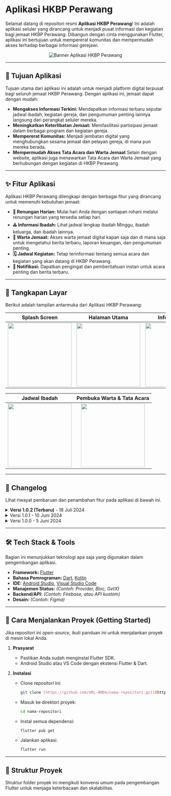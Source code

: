 # **Aplikasi HKBP Perawang**

Selamat datang di repositori resmi **Aplikasi HKBP Perawang**! Ini adalah aplikasi seluler yang dirancang untuk menjadi pusat informasi dan kegiatan bagi jemaat HKBP Perawang. Dibangun dengan cinta menggunakan Flutter, aplikasi ini bertujuan untuk mempererat komunitas dan mempermudah akses terhadap berbagai informasi gerejawi.

<p align="center">
  <img src="https://play-lh.googleusercontent.com/fd2MqxwGVxqJO_QXgXCwg-o8R-e2l9jmkDLHNS_TEYrpFbG2q1W1AfjLdDPaoo0Un2w=w480-h960-rw" alt="Banner Aplikasi HKBP Perawang">
</p>

---

## 🎯 **Tujuan Aplikasi**

Tujuan utama dari aplikasi ini adalah untuk menjadi platform digital terpusat bagi seluruh jemaat HKBP Perawang. Dengan aplikasi ini, jemaat dapat dengan mudah:

* **Mengakses Informasi Terkini:** Mendapatkan informasi terbaru seputar jadwal ibadah, kegiatan gereja, dan pengumuman penting lainnya langsung dari perangkat seluler mereka.
* **Meningkatkan Keterlibatan Jemaat:** Memfasilitasi partisipasi jemaat dalam berbagai program dan kegiatan gereja.
* **Mempererat Komunitas:** Menjadi jembatan digital yang menghubungkan sesama jemaat dan pelayan gereja, di mana pun mereka berada.
* **Mempermudah Akses Tata Acara dan Warta Jemaat** Selain dengan website, aplikasi juga menawarkan Tata Acara dan Warta Jemaat yang berhubungan dengan kegiatan di HKBP Perawang

---

## ✨ **Fitur Aplikasi**

Aplikasi HKBP Perawang dilengkapi dengan berbagai fitur yang dirancang untuk memenuhi kebutuhan jemaat:

* **📖 Renungan Harian:** Mulai hari Anda dengan santapan rohani melalui renungan harian yang tersedia setiap hari.
* **⛪ Informasi Ibadah:** Lihat jadwal lengkap ibadah Minggu, ibadah keluarga, dan ibadah lainnya.
* **📰 Warta Jemaat:** Akses warta jemaat digital kapan saja dan di mana saja untuk mengetahui berita terbaru, laporan keuangan, dan pengumuman penting.
* **🗓️ Jadwal Kegiatan:** Tetap terinformasi tentang semua acara dan kegiatan yang akan datang di HKBP Perawang.
* **🔔 Notifikasi:** Dapatkan pengingat dan pemberitahuan instan untuk acara penting dan berita terbaru.

---

## 📸 **Tangkapan Layar**

Berikut adalah tampilan antarmuka dari Aplikasi HKBP Perawang:

| Splash Screen | Halaman Utama | Informasi Huria |
| :---: | :---: | :---: |
| <img src="https://play-lh.googleusercontent.com/u_pd2XAaSYwQ-yAXIuGLGYd4g1pZ8YFk38yb_grt7B--l3Z7h-IkG1mkvy0TR05simCN1o8ZJ9K4hqnIAIs1wQ=w5120-h2880-rw" width="200"/> | <img src="https://play-lh.googleusercontent.com/5l50O_CS1m2HHLnGjLNOgYVNml5KO_KROZcZQNKe943tkkwMX4ew6jKTBE4twBJ_PT4WlIDE0h62dcrzFqF9IRE=w5120-h2880-rw" width="200"/> | <img src="https://play-lh.googleusercontent.com/YAT_6MTy_dDzeK8JDPkKb3CHghiE0fpU7Kba7_JkM0Vyl1PuEvbtsHSqakaR_WWwwFa-rADAdLte0MRj6rkMdw=w5120-h2880-rw" width="200"/> |

| Jadwal Ibadah | Pembuka Warta & Tata Acara |
| :---: | :---: |
| <img src="https://play-lh.googleusercontent.com/4rU60RbA5BjxinlGafdaT8rOIDEVqoJjVSoZU9j5kjWKGkEUbCUAL1LSksYw90m-lP_qYVWDm5s4csit-mqcFw=w5120-h2880-rw" width="200"/> | <img src="https://play-lh.googleusercontent.com/S-DrW8YsodzhRb40jSVneEgN6_OiFxLBslvPuLXc6fdG4NHBFU8qHOYFawpR37P6qKk30F7VIShzRe1cc-oG=w5120-h2880-rw" width="200"/> |

---

## 📜 **Changelog**

Lihat riwayat pembaruan dan penambahan fitur pada aplikasi di bawah ini.

<details>
<summary><strong>Versi 1.0.2 (Terbaru)</strong> - 18 Juli 2024</summary>
<br>

-   Perbaikan Warta Jemaat
-   Perbaikan bug dan peningkatan performa

</details>

<details>
<summary>Versi 1.0.1 - 10 Juni 2024</summary>
<br>

-   Perbaikan bug dan peningkatan performa

</details>

<details>
<summary>Versi 1.0.0 - 5 Juni 2024</summary>
<br>

-   Rilis awal aplikasi HKBP Perawang
-   Fitur Renungan, Informasi Gereja, Warta Jemaat

</details>

---

## 🛠️ **Tech Stack & Tools**

Bagian ini menunjukkan teknologi apa saja yang digunakan dalam pengembangan aplikasi.

-   **Framework:** [Flutter](https://flutter.dev/)
-   **Bahasa Pemrograman:** [Dart](https://dart.dev/), [Kotlin](https://kotlinlang.org/)
-   **IDE:** [Android Studio](https://developer.android.com/studio), [Visual Studio Code](https://code.visualstudio.com/)
-   **Manajemen Status:** *(Contoh: Provider, Bloc, GetX)*
-   **Backend/API:** *(Contoh: Firebase, atau API kustom)*
-   **Desain:** *(Contoh: Figma)*

---

## 🚀 **Cara Menjalankan Proyek (Getting Started)**

Jika repositori ini _open-source_, ikuti panduan ini untuk menjalankan proyek di mesin lokal Anda.

1.  **Prasyarat**
    -   Pastikan Anda sudah menginstal Flutter SDK.
    -   Android Studio atau VS Code dengan ekstensi Flutter & Dart.

2.  **Instalasi**
    -   Clone repositori ini:
        ```bash
        git clone [https://github.com/URL-ANDA/nama-repositori.git](https://github.com/URL-ANDA/nama-repositori.git)
        ```
    -   Masuk ke direktori proyek:
        ```bash
        cd nama-repositori
        ```
    -   Instal semua dependensi:
        ```bash
        flutter pub get
        ```
    -   Jalankan aplikasi:
        ```bash
        flutter run
        ```

---

## 📂 **Struktur Proyek**

Struktur folder proyek ini mengikuti konvensi umum pada pengembangan Flutter untuk menjaga keterbacaan dan skalabilitas.
